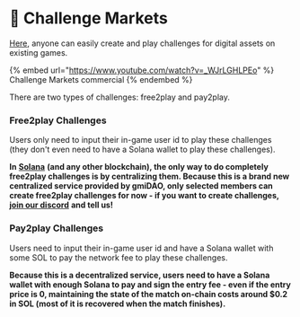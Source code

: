 # 🥋 Challenge Markets

[Here](https://gonnamakeit.io/challenges), anyone can easily create and play challenges for digital assets on existing games.

{% embed url="https://www.youtube.com/watch?v=_WJrLGHLPEo" %}
Challenge Markets commercial
{% endembed %}

There are two types of challenges: free2play and pay2play.

### Free2play Challenges

Users only need to input their in-game user id to play these challenges (they don't even need to have a Solana wallet to play these challenges).

**In** [**Solana**](https://solana.com) **(and any other blockchain), the only way to do completely free2play challenges is by centralizing them. Because this is a brand new centralized service provided by gmiDAO, only selected members can create free2play challenges for now - if you want to create challenges,** [**join our discord**](https://discord.gg/rAnhpNqQmq) **and tell us!**

### Pay2play Challenges

Users need to input their in-game user id and have a Solana wallet with some SOL to pay the network fee to play these challenges.

**Because this is a decentralized service, users need to have a Solana wallet with enough Solana to pay and sign the entry fee - even if the entry price is 0, maintaining the state of the match on-chain costs around $0.2 in SOL (most of it is recovered when the match finishes).**
